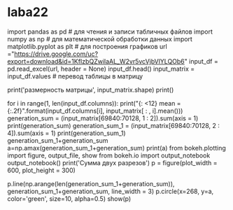 # laba22
import pandas as pd     # для чтения и записи табличных файлов
import numpy as np      # для математической обработки данных
import matplotlib.pyplot as plt # для построения графиков
url ="https://drive.google.com/uc?export=download&id=1KfIzbQZwilaAL_W2vr5vcVjbVlYLQOb6"
input_df = pd.read_excel(url, header = None) 
input_df.head()
input_matrix = input_df.values # перевод таблицы в матрицу
 
print('размерность матрицы', input_matrix.shape)
print()

for i in range(1, len(input_df.columns)):
  print("{: <12} mean = {:.2f}".format(input_df.columns[i], input_matrix[ :  , i].mean()))
  generation_sum = (input_matrix[69840:70128, 1 : 2]).sum(axis = 1)
print(generation_sum)
generation_sum_1 = (input_matrix[69840:70128, 2 : 4]).sum(axis = 1)
print(generation_sum_1)
generation_sum_1+generation_sum
a=np.amax(generation_sum_1+generation_sum)
print(a)
from bokeh.plotting import figure, output_file, show
from bokeh.io import output_notebook
output_notebook()
print('Сумма двух разрезов')
p = figure(plot_width = 600, plot_height = 300)

p.line(np.arange(len(generation_sum_1+generation_sum)), generation_sum_1+generation_sum, line_width = 3)
p.circle(x=268, y=a,
           color='green', size=10, alpha=0.5)
show(p)
